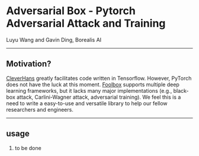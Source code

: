 # Adversarial Box - Pytorch Adversarial Attack and Training

Luyu Wang and Gavin Ding, Borealis AI

----
## Motivation?
[CleverHans](https://github.com/tensorflow/cleverhans) greatly facilitates code written in Tensorflow. However, PyTorch does not have the luck at this moment. [Foolbox](https://github.com/bethgelab/foolbox) supports multiple deep learning frameworks, but it lacks many major implementations (e.g., black-box attack, Carlini-Wagner attack, adversarial training). We feel this is a need to write a easy-to-use and versatile library to help our fellow researchers and engineers.

----
## usage
1. to be done

